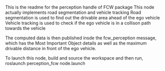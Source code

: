 This is the readme for the perception handle of FCW package
This node actually implements road segmentation and vehicle tracking
Road segmentation is used to find out the drivable area ahead of the ego vehicle
Vehicle tracking is used to check if the ego vehicle is in a collison path towards the vehicle

The computed data is then published insde the fcw_perception message, which has the Most Important Object details as well as the maximum drivable distance in front of the ego vehicle.

To launch this node, build and source the workspace and then run,
roslaunch perception_fcw node.launch
